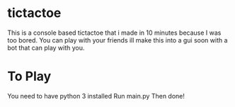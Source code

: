 # tictactoe
This is a console based tictactoe that i made in 10 minutes because I was too bored. 
You can play with your friends ill make this into a gui soon with a bot that can play with you.

# To Play
You need to have python 3 installed
Run main.py
Then done!
